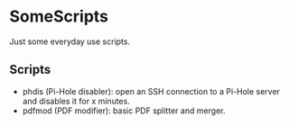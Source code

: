 # SomeScripts

Just some everyday use scripts.

## Scripts

- phdis (Pi-Hole disabler): open an SSH connection to a Pi-Hole server and disables it for x minutes.
- pdfmod (PDF modifier): basic PDF splitter and merger.
